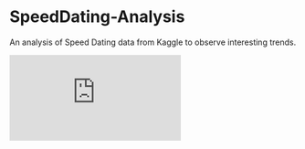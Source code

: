 # SpeedDating-Analysis
An analysis of Speed Dating data from Kaggle to observe interesting trends.

![SpeedDating Poster](https://github.com/mominasadullahkhan/SpeedDating-Analysis/blob/master/Capstone-Project-Poster-FINAL.pdf)
